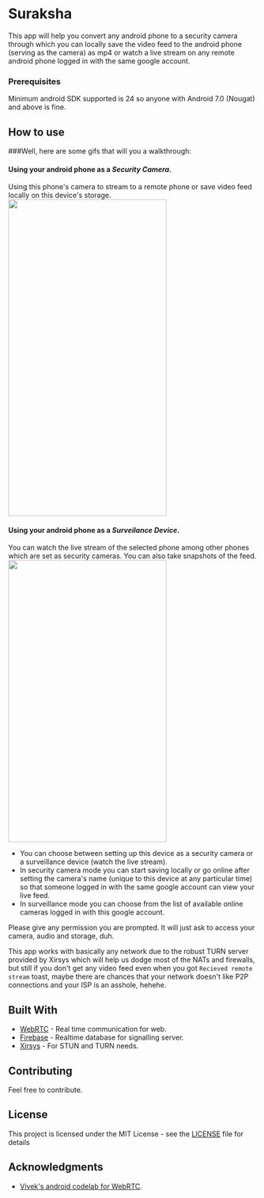 # Suraksha


This app will help you convert any android phone to a security camera through which you can locally save the video
feed to the android phone (serving as the camera) as mp4 or watch a live stream on any remote android phone logged in with the same google account.


### Prerequisites

Minimum android SDK supported is 24 so anyone with Android 7.0 (Nougat) and above is fine.

## How to use

###Well, here are some gifs that will you a walkthrough:

#### Using your android phone as a *Security Camera*. 
Using this phone's camera to stream to a remote phone or save video feed locally on this device's storage.
<img src="https://github.com/cannizarro/Suraksha/raw/master/Security.gif" width="320" height="640" />

#### Using your android phone as a *Surveilance Device*. 
You can watch the live stream of the selected phone among other phones which are set as security cameras. You can also take snapshots of the feed.
<img src="https://github.com/cannizarro/Suraksha/raw/master/Surveillance.gif" width="320" height="570" />

* You can choose between setting up this device as a security camera or a surveillance device (watch the live stream).
* In security camera mode you can start saving locally or go online after setting the camera's name (unique to this device at any particular time) so that someone logged in with the same google account can view your live feed.
* In surveillance mode you can choose from the list of available online cameras logged in with this google account.

Please give any permission you are prompted. It will just ask to access your camera, audio and storage, duh.

This app works with basically any network due to the robust TURN server provided by Xirsys which will help us dodge most of the NATs and firewalls, but still if you don't get any video feed even when you got `Recieved remote stream` toast, maybe there are chances that your network doesn't like P2P connections and your ISP is an asshole, hehehe.


## Built With

* [WebRTC](https://webrtc.org/native-code/android/) - Real time communication for web.
* [Firebase](https://firebase.google.com/) - Realtime database for signalling server.
* [Xirsys](https://xirsys.com/) - For STUN and TURN needs.

## Contributing

Feel free to contribute.

## License

This project is licensed under the MIT License - see the [LICENSE](LICENSE) file for details

## Acknowledgments

* [Vivek's android codelab for WebRTC](https://github.com/vivek1794/webrtc-android-codelab).
